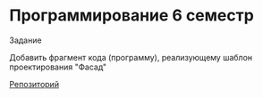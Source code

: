 # Программирование 6 семестр

Задание 

Добавить фрагмент кода (программу), реализующему шаблон проектирования "Фасад"

[Репозиторий](https://github.com/herzenuni/design-patterns/tree/master/structural)